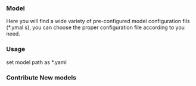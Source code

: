 ### Model

Here you will find a wide variety of pre-configured model configuration fils (*.ymal s), you can
choose the proper configuration file according to you need.


### Usage
set model path as *.yaml

### Contribute New models
